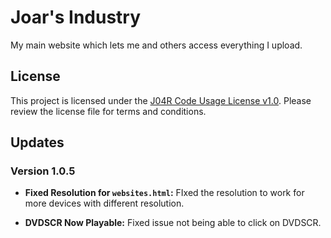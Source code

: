 # Joar's Industry

My main website which lets me and others access everything I upload.

## License

This project is licensed under the [J04R Code Usage License v1.0](LICENSE). Please review the license file for terms and conditions.

## Updates

### Version 1.0.5

- **Fixed Resolution for `websites.html`:**
  FIxed the resolution to work for more devices with different resolution.

- **DVDSCR Now Playable:**
Fixed issue not being able to click on DVDSCR.
